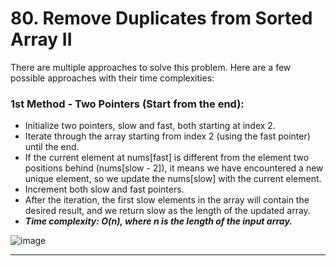 # 80. Remove Duplicates from Sorted Array II

There are multiple approaches to solve this problem. Here are a few possible approaches with their time complexities:

### 1st Method - Two Pointers (Start from the end):

- Initialize two pointers, slow and fast, both starting at index 2.
- Iterate through the array starting from index 2 (using the fast pointer) until the end.
- If the current element at nums[fast] is different from the element two positions behind (nums[slow - 2]), it means we have encountered a new unique element, so we update the nums[slow] with the current element.
- Increment both slow and fast pointers.
- After the iteration, the first slow elements in the array will contain the desired result, and we return slow as the length of the updated array.
- ***Time complexity: O(n), where n is the length of the input array.***

![image](https://github.com/Nikhilpra17/Leetcode-/assets/97670140/379b5c29-2f36-44fd-8b0c-2ac1583d6f7c)

___
